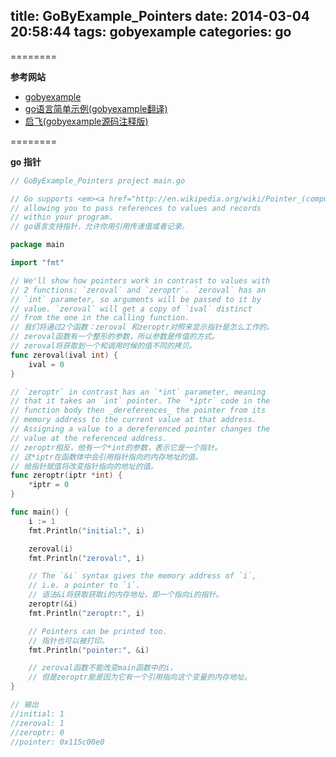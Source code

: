 title: GoByExample_Pointers
date: 2014-03-04 20:58:44
tags: gobyexample
categories: go
---

<!--head-->

========

**参考网站**

* [gobyexample](https://gobyexample.com/ "gobyexample")
* [go语言简单示例(gobyexample翻译)](http://bbs.csdn.net/topics/390557446 "go语言简单示例")
* [启飞(gobyexample源码注释版)](http://qefee.com/tags/gobyexample/ "启飞")

========

**go 指针**

<!--more-->

<!--body-->

``` go
// GoByExample_Pointers project main.go

// Go supports <em><a href="http://en.wikipedia.org/wiki/Pointer_(computer_programming)">pointers</a></em>,
// allowing you to pass references to values and records
// within your program.
// go语言支持指针，允许你用引用传递值或者记录。

package main

import "fmt"

// We'll show how pointers work in contrast to values with
// 2 functions: `zeroval` and `zeroptr`. `zeroval` has an
// `int` parameter, so arguments will be passed to it by
// value. `zeroval` will get a copy of `ival` distinct
// from the one in the calling function.
// 我们将通过2个函数：zeroval 和zeroptr对照来显示指针是怎么工作的。
// zeroval函数有一个整形的参数，所以参数是传值的方式。
// zeroval将获取到一个和调用时候的值不同的拷贝。
func zeroval(ival int) {
	ival = 0
}

// `zeroptr` in contrast has an `*int` parameter, meaning
// that it takes an `int` pointer. The `*iptr` code in the
// function body then _dereferences_ the pointer from its
// memory address to the current value at that address.
// Assigning a value to a dereferenced pointer changes the
// value at the referenced address.
// zeroptr相反，他有一个*int的参数，表示它是一个指针。
// 这*iptr在函数体中会引用指针指向的内存地址的值。
// 给指针赋值将改变指针指向的地址的值。
func zeroptr(iptr *int) {
	*iptr = 0
}

func main() {
	i := 1
	fmt.Println("initial:", i)

	zeroval(i)
	fmt.Println("zeroval:", i)

	// The `&i` syntax gives the memory address of `i`,
	// i.e. a pointer to `i`.
	// 语法&i将获取获取i的内存地址，即一个指向i的指针。
	zeroptr(&i)
	fmt.Println("zeroptr:", i)

	// Pointers can be printed too.
	// 指针也可以被打印。
	fmt.Println("pointer:", &i)

	// zeroval函数不能改变main函数中的i，
	// 但是zeroptr能是因为它有一个引用指向这个变量的内存地址。
}

// 输出
//initial: 1
//zeroval: 1
//zeroptr: 0
//pointer: 0x115c00e0

```